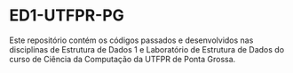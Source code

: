 # ED1-UTFPR-PG

Este repositório contém os códigos passados e desenvolvidos nas disciplinas de Estrutura de Dados 1 e Laboratório de Estrutura de Dados do curso de Ciência da Computação da UTFPR de Ponta Grossa.
